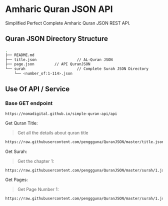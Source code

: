 # Amharic Quran JSON API 

Simplified Perfect Complete Amharic Quran JSON REST API.

## Quran JSON Directory Structure

```sh
.
├── README.md
├── title.json                  // AL-Quran JSON
├── page.json         // API QuranJSON
└── surah                       // Complete Surah JSON Directory
    └── <number_of:1-114>.json
```

## Use Of API / Service

### Base GET endpoint

```
https://nomadigital.github.io/simple-quran-api/api
```

Get Quran Title:

> Get all the details about quran title<br>
```sh
https://raw.githubusercontent.com/penggguna/QuranJSON/master/title.json
```

Get Surah:

> Get the chapter 1:<br>
```sh
https://raw.githubusercontent.com/penggguna/QuranJSON/master/surah/1.json
```

Get Pages:

> Get Page Number 1:<br>
```sh
https://raw.githubusercontent.com/penggguna/QuranJSON/master/surah/1.json
```
